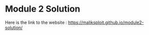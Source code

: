 # Module 2 Solution
Here is the link to the website : https://maliksploit.github.io/module2-solution/
